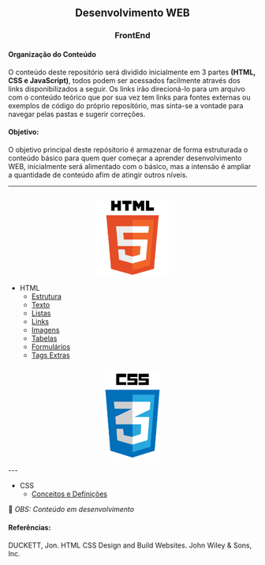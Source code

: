 ### <h2 align="center">Desenvolvimento WEB </h2>
<h3 align="center"> FrontEnd</h3>

####  Organização do Conteúdo
O conteúdo deste repositório será dividido inicialmente em 3 partes <strong>(HTML, CSS e JavaScript)</strong>, todos podem ser acessados facilmente através dos links disponibilizados a seguir. Os links irão direcioná-lo para um arquivo com o conteúdo teórico que por sua vez tem links para fontes externas ou exemplos de código do próprio repositório, mas sinta-se a vontade para navegar pelas pastas e sugerir correções.

####  Objetivo:
O objetivo principal deste repósitorio é armazenar de forma estruturada o conteúdo básico para quem quer começar a aprender desenvolvimento WEB, inicialmente será alimentado com o básico, mas a intensão é ampliar a quantidade de conteúdo afim de atingir outros níveis.

------------
<h2 align="center">
  <img align="center" src="https://github.com/Evaldo-comp/Web/blob/master/HTML/html5.png" width="150px" height="150px" align="center"/>
</h2>


- HTML   
   -  [Estrutura](https://github.com/Evaldo-comp/Web/blob/master/HTML/Estrutura/Estrutura.md "Estrutura")
   -  [Texto](https://github.com/Evaldo-comp/Web/blob/master/HTML/Texto.md)
   -  [Listas](https://github.com/Evaldo-comp/Web/blob/master/HTML/Listas.md) 
   -  [Links](https://github.com/Evaldo-comp/Web/blob/master/HTML/Links.md)
   -  [Imagens](https://github.com/Evaldo-comp/Web/blob/master/HTML/Imagens.md)
   -  [Tabelas](https://github.com/Evaldo-comp/Web/blob/master/HTML/Tabelas.md)
   -  [Formulários](https://github.com/Evaldo-comp/Web/blob/master/HTML/Formul%C3%A1rios.md)
   -  [Tags Extras](https://github.com/Evaldo-comp/Web/blob/master/HTML/Exemplos/Tags_Extras.md)
 
 
 
<h2 align="center">
  <img align="center" src="https://github.com/Evaldo-comp/Web/blob/master/CSS/css.png" width="110px" height="170px" align="center"/>
</h2>
---

- CSS
  -  [Conceitos e Definições](https://github.com/Evaldo-comp/Web/blob/master/CSS/Conceitos_e_Defini%C3%A7%C3%B5es.md)




:tractor:  *OBS: Conteúdo em desenvolvimento*

#### Referências:

DUCKETT, Jon. HTML CSS Design and Build Websites. John Wiley & Sons, Inc.
